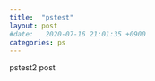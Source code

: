 ```yaml
---
title:  "pstest"
layout: post
#date:   2020-07-16 21:01:35 +0900
categories: ps
---
```


pstest2 post